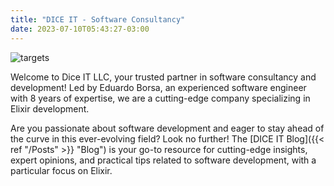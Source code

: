 ```yaml
---
title: "DICE IT - Software Consultancy"
date: 2023-07-10T05:43:27-03:00
---
```


![targets](/images/about/eduardo.jpg)

Welcome to Dice IT LLC, your trusted partner in software consultancy and development! Led by Eduardo Borsa, an experienced software engineer with 8 years of expertise, we are a cutting-edge company specializing in Elixir development.

Are you passionate about software development and eager to stay ahead of the curve in this ever-evolving field? Look no further! The [DICE IT Blog]({{< ref "/Posts" >}} "Blog") is your go-to resource for cutting-edge insights, expert opinions, and practical tips related to software development, with a particular focus on Elixir.
